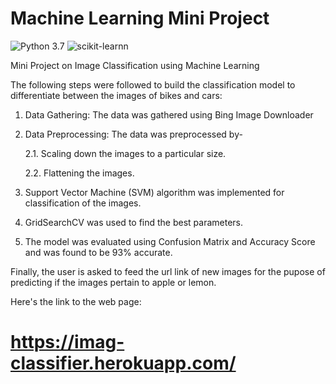 # Machine Learning Mini Project
![Python 3.7](https://img.shields.io/badge/Python-3.7-brightgreen.svg) ![scikit-learnn](https://img.shields.io/badge/Library-Scikit_Learn-orange.svg)

Mini Project on Image Classification using Machine Learning

The following steps were followed to build the classification model to differentiate between the images of bikes and cars:

   1. Data Gathering: The data was gathered using Bing Image Downloader
    
   2. Data Preprocessing: The data was preprocessed by-
                                       
         2.1. Scaling down the images to a particular size.
                                       
         2.2. Flattening the images.
    
   3. Support Vector Machine (SVM) algorithm was implemented for classification of the images.
    
   4. GridSearchCV was used to find the best parameters.
    
   5. The model was evaluated using Confusion Matrix and Accuracy Score and was found to be 93% accurate.
    
    
Finally, the user is asked to feed the url link of new images for the pupose of predicting if the images pertain to apple or lemon.

Here's the link to the web page:

# https://imag-classifier.herokuapp.com/
